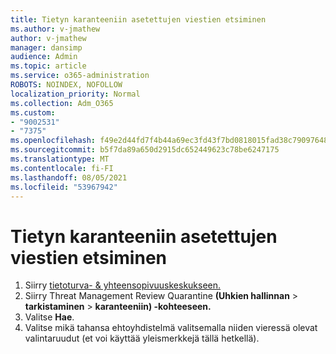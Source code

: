 ```yaml
---
title: Tietyn karanteeniin asetettujen viestien etsiminen
ms.author: v-jmathew
author: v-jmathew
manager: dansimp
audience: Admin
ms.topic: article
ms.service: o365-administration
ROBOTS: NOINDEX, NOFOLLOW
localization_priority: Normal
ms.collection: Adm_O365
ms.custom:
- "9002531"
- "7375"
ms.openlocfilehash: f49e2d44fd7f4b44a69ec3fd43f7bd0818015fad38c79097648456f53ff6870e
ms.sourcegitcommit: b5f7da89a650d2915dc652449623c78be6247175
ms.translationtype: MT
ms.contentlocale: fi-FI
ms.lasthandoff: 08/05/2021
ms.locfileid: "53967942"
---
```

# <a name="find-a-specific-quarantined-message"></a>Tietyn karanteeniin asetettujen viestien etsiminen

1. Siirry [tietoturva- & yhteensopivuuskeskukseen.](https://go.microsoft.com/fwlink/p/?linkid=2077143)
2. Siirry Threat Management Review Quarantine **(Uhkien hallinnan**  >  **tarkistaminen**  >  **karanteeniin) -kohteeseen.**
3. Valitse **Hae**.
4. Valitse mikä tahansa ehtoyhdistelmä valitsemalla niiden vieressä olevat valintaruudut (et voi käyttää yleismerkkejä tällä hetkellä).
